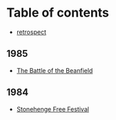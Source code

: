 # Table of contents

* [retrospect](README.md)

## 1985

* [The Battle of the Beanfield](1985/the-battle-of-the-beanfield.md)

## 1984

* [Stonehenge Free Festival](1984/untitled.md)

